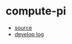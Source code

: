 compute-pi
===

* [source](https://hackmd.io/s/Hy7tssw6)
* [develop log](https://hackmd.io/s/SkgUK9kR)